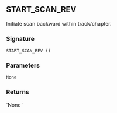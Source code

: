 ## START\_SCAN\_REV

Initiate scan backward within track/chapter.


### Signature

`START_SCAN_REV ()`


### Parameters

`None`


### Returns

\`None
\`